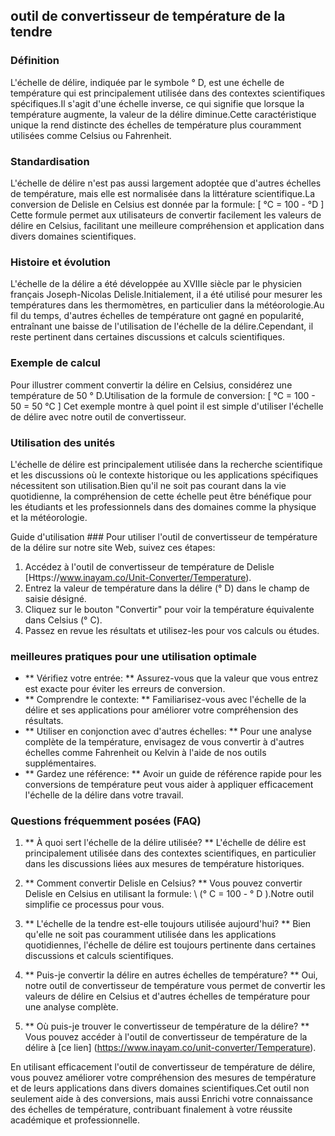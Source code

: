 ## outil de convertisseur de température de la tendre

### Définition
L'échelle de délire, indiquée par le symbole ° D, est une échelle de température qui est principalement utilisée dans des contextes scientifiques spécifiques.Il s'agit d'une échelle inverse, ce qui signifie que lorsque la température augmente, la valeur de la délire diminue.Cette caractéristique unique la rend distincte des échelles de température plus couramment utilisées comme Celsius ou Fahrenheit.

### Standardisation
L'échelle de délire n'est pas aussi largement adoptée que d'autres échelles de température, mais elle est normalisée dans la littérature scientifique.La conversion de Delisle en Celsius est donnée par la formule:
\[ °C = 100 - °D \]
Cette formule permet aux utilisateurs de convertir facilement les valeurs de délire en Celsius, facilitant une meilleure compréhension et application dans divers domaines scientifiques.

### Histoire et évolution
L'échelle de la délire a été développée au XVIIIe siècle par le physicien français Joseph-Nicolas Delisle.Initialement, il a été utilisé pour mesurer les températures dans les thermomètres, en particulier dans la météorologie.Au fil du temps, d'autres échelles de température ont gagné en popularité, entraînant une baisse de l'utilisation de l'échelle de la délire.Cependant, il reste pertinent dans certaines discussions et calculs scientifiques.

### Exemple de calcul
Pour illustrer comment convertir la délire en Celsius, considérez une température de 50 ° D.Utilisation de la formule de conversion:
\[ °C = 100 - 50 = 50 °C \]
Cet exemple montre à quel point il est simple d'utiliser l'échelle de délire avec notre outil de convertisseur.

### Utilisation des unités
L'échelle de délire est principalement utilisée dans la recherche scientifique et les discussions où le contexte historique ou les applications spécifiques nécessitent son utilisation.Bien qu'il ne soit pas courant dans la vie quotidienne, la compréhension de cette échelle peut être bénéfique pour les étudiants et les professionnels dans des domaines comme la physique et la météorologie.

Guide d'utilisation ###
Pour utiliser l'outil de convertisseur de température de la délire sur notre site Web, suivez ces étapes:
1. Accédez à l'outil de convertisseur de température de Delisle [Https://www.inayam.co/Unit-Converter/Temperature).
2. Entrez la valeur de température dans la délire (° D) dans le champ de saisie désigné.
3. Cliquez sur le bouton "Convertir" pour voir la température équivalente dans Celsius (° C).
4. Passez en revue les résultats et utilisez-les pour vos calculs ou études.

### meilleures pratiques pour une utilisation optimale
- ** Vérifiez votre entrée: ** Assurez-vous que la valeur que vous entrez est exacte pour éviter les erreurs de conversion.
- ** Comprendre le contexte: ** Familiarisez-vous avec l'échelle de la délire et ses applications pour améliorer votre compréhension des résultats.
- ** Utiliser en conjonction avec d'autres échelles: ** Pour une analyse complète de la température, envisagez de vous convertir à d'autres échelles comme Fahrenheit ou Kelvin à l'aide de nos outils supplémentaires.
- ** Gardez une référence: ** Avoir un guide de référence rapide pour les conversions de température peut vous aider à appliquer efficacement l'échelle de la délire dans votre travail.

### Questions fréquemment posées (FAQ)

1. ** À quoi sert l'échelle de la délire utilisée? **
L'échelle de délire est principalement utilisée dans des contextes scientifiques, en particulier dans les discussions liées aux mesures de température historiques.

2. ** Comment convertir Delisle en Celsius? **
Vous pouvez convertir Delisle en Celsius en utilisant la formule: \ (° C = 100 - ° D \).Notre outil simplifie ce processus pour vous.

3. ** L'échelle de la tendre est-elle toujours utilisée aujourd'hui? **
Bien qu'elle ne soit pas couramment utilisée dans les applications quotidiennes, l'échelle de délire est toujours pertinente dans certaines discussions et calculs scientifiques.

4. ** Puis-je convertir la délire en autres échelles de température? **
Oui, notre outil de convertisseur de température vous permet de convertir les valeurs de délire en Celsius et d'autres échelles de température pour une analyse complète.

5. ** Où puis-je trouver le convertisseur de température de la délire? **
Vous pouvez accéder à l'outil de convertisseur de température de la délire à [ce lien] (https://www.inayam.co/unit-converter/Temperature).

En utilisant efficacement l'outil de convertisseur de température de délire, vous pouvez améliorer votre compréhension des mesures de température et de leurs applications dans divers domaines scientifiques.Cet outil non seulement aide à des conversions, mais aussi Enrichi votre connaissance des échelles de température, contribuant finalement à votre réussite académique et professionnelle.